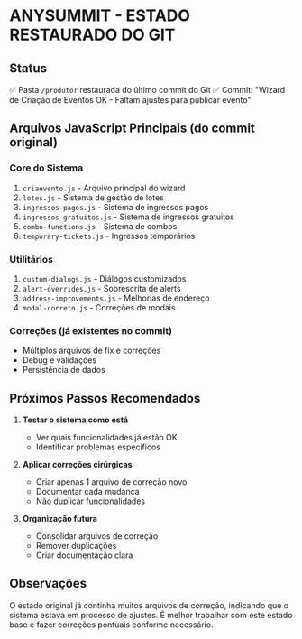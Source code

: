 # ANYSUMMIT - ESTADO RESTAURADO DO GIT

## Status
✅ Pasta `/produtor` restaurada do último commit do Git
✅ Commit: "Wizard de Criação de Eventos OK - Faltam ajustes para publicar evento"

## Arquivos JavaScript Principais (do commit original)

### Core do Sistema
1. `criaevento.js` - Arquivo principal do wizard
2. `lotes.js` - Sistema de gestão de lotes
3. `ingressos-pagos.js` - Sistema de ingressos pagos
4. `ingressos-gratuitos.js` - Sistema de ingressos gratuitos
5. `combo-functions.js` - Sistema de combos
6. `temporary-tickets.js` - Ingressos temporários

### Utilitários
1. `custom-dialogs.js` - Diálogos customizados
2. `alert-overrides.js` - Sobrescrita de alerts
3. `address-improvements.js` - Melhorias de endereço
4. `modal-correto.js` - Correções de modais

### Correções (já existentes no commit)
- Múltiplos arquivos de fix e correções
- Debug e validações
- Persistência de dados

## Próximos Passos Recomendados

1. **Testar o sistema como está**
   - Ver quais funcionalidades já estão OK
   - Identificar problemas específicos

2. **Aplicar correções cirúrgicas**
   - Criar apenas 1 arquivo de correção novo
   - Documentar cada mudança
   - Não duplicar funcionalidades

3. **Organização futura**
   - Consolidar arquivos de correção
   - Remover duplicações
   - Criar documentação clara

## Observações
O estado original já continha muitos arquivos de correção, indicando que o sistema estava em processo de ajustes. É melhor trabalhar com este estado base e fazer correções pontuais conforme necessário.